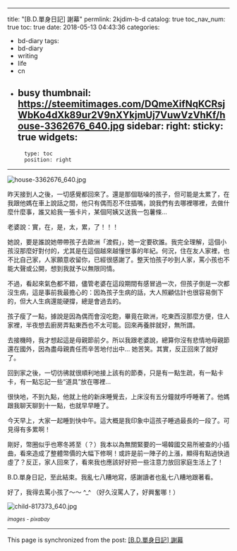
---
title: "[B.D.單身日記] 謝幕"
permlink: 2kjdim-b-d
catalog: true
toc_nav_num: true
toc: true
date: 2018-05-13 04:43:36
categories:
- bd-diary
tags:
- bd-diary
- writing
- life
- cn
- busy
thumbnail: https://steemitimages.com/DQmeXifNqKCRsjWbKo4dXk89ur2V9nXYkjmUj7VuwVzVhKf/house-3362676_640.jpg
sidebar:
    right:
        sticky: true
widgets:
    -
        type: toc
        position: right
---


![house-3362676_640.jpg](https://steemitimages.com/DQmeXifNqKCRsjWbKo4dXk89ur2V9nXYkjmUj7VuwVzVhKf/house-3362676_640.jpg)

昨天接到人之後，一切感覺都回來了。還是那個聒噪的孩子，但可能是太累了，在我跟他媽在車上說話之間，他只有偶而忍不住插嘴，說我們有去哪裡哪裡，去做什麼什麼事，誰又給我一張卡片，某個阿姨又送我一包薯條...

老婆說：實，在，是，太，累，了！！！

她說，要是誰說她帶帶孩子去歐洲「渡假」，她一定要砍誰。我完全理解，這個小孩沒那麼好對付的，尤其是在這個越來越懂世事的年紀。何況，住在友人家裡，也不比自己家，人家願意收留你，已經很感謝了。整天怕孩子吵到人家，罵小孩也不能大聲或公開，想到我就予以無限同情。

不過，看起來氣色都不錯，儘管老婆在這段期間有感冒過一次，但孩子倒是一次都沒生病，這是事前我最擔心的：因為孩子生病的話，大人照顧估計也很容易倒下的，但大人生病還能硬撐，總是會過去的。

孩子瘦了一點，據說是因為偶而會沒吃飽，畢竟在歐洲，吃東西沒那麼方便，住人家裡，半夜想去廚房弄點東西也不太可能。回來再養胖就好，無所謂。

去接機時，我才想起這是母親節前夕。所以我跟老婆說，總算你沒有悲情地母親節還在國外，因為盡母親責任而辛苦地付出中... 她苦笑。其實，反正回來了就好了。

回到家之後，一切彷彿就很順利地接上該有的節奏，只是有一點生疏，有一點卡卡，有一點忘記一些“道具”放在哪裡... 

很快地，不到九點，他就上他的新床睡覺去，上床沒有五分鐘就呼呼睡著了。他媽跟我聊天聊到十一點，也就早早睡了。

今天早上，大家一起睡到快中午。這大概是我印象中這孩子睡過最長的一段了。可見得有多累啊！

剛好，幣圈似乎也寒冬將至（？）我本以為無關緊要的一場韓國交易所被查的小插曲，看來造成了整體幣價的大幅下修啊！或許是前一陣子的上漲，顯得有點過快過虛了？反正，家人回來了，看來我也應該好好把一些注意力放回家庭生活上了！

B.D.單身日記，至此結束。我亂七八糟地寫，感謝讀者也亂七八糟地跟著看。

好了，我得去罵小孩了～～ ^_^ （好久沒罵人了，好興奮哪！）

![child-817373_640.jpg](https://steemitimages.com/DQmW3iysuCDrAZypa11EaWnGojvVnJvpmpwSVnSv7gtJTWt/child-817373_640.jpg)

<sub>*images - pixabay*</sub>


- - -

This page is synchronized from the post: [[B.D.單身日記] 謝幕](https://steemit.com/@deanliu/2kjdim-b-d)
